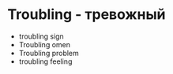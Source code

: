 # Troubling - тревожный




- troubling sign
- Troubling omen
- Troubling problem
- troubling feeling